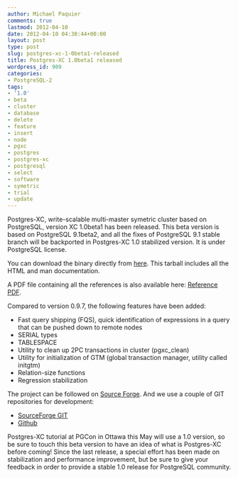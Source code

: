 ```yaml
---
author: Michael Paquier
comments: true
lastmod: 2012-04-10
date: 2012-04-10 04:38:44+00:00
layout: post
type: post
slug: postgres-xc-1-0beta1-released
title: Postgres-XC 1.0beta1 released
wordpress_id: 909
categories:
- PostgreSQL-2
tags:
- '1.0'
- beta
- cluster
- database
- delete
- feature
- insert
- node
- pgxc
- postgres
- postgres-xc
- postgresql
- select
- software
- symetric
- trial
- update
---
```


Postgres-XC, write-scalable multi-master symetric cluster based on PostgreSQL, version XC 1.0beta1 has been released.
This beta version is based on PostgreSQL 9.1beta2, and all the fixes of PostgreSQL 9.1 stable branch will be backported in Postgres-XC 1.0 stabilized version.
It is under PostgreSQL license.

You can download the binary directly from [here](https://sourceforge.net/projects/postgres-xc/files/latest/download).
This tarball includes all the HTML and man documentation.

A PDF file containing all the references is also available here: [Reference PDF](http://sourceforge.net/projects/postgres-xc/files/Version_1.0beta1/PG-XC_ReferenceManual_v1_0beta1.pdf/download).

Compared to version 0.9.7, the following features have been added:

  * Fast query shipping (FQS), quick identification of expressions in a query that can be pushed down to remote nodes
  * SERIAL types
  * TABLESPACE
  * Utility to clean up 2PC transactions in cluster (pgxc_clean)
  * Utility for initialization of GTM (global transaction manager, utility called initgtm)
  * Relation-size functions
  * Regression stabilization

The project can be followed on [Source Forge](http://postgres-xc.sourceforge.net/).
And we use a couple of GIT repositories for development:

  * [SourceForge GIT](http://postgres-xc.git.sourceforge.net/git/gitweb.cgi?p=postgres-xc/postgres-xc;a=summary)
  * [Github](https://github.com/postgres-xc/postgres-xc)

Postgres-XC tutorial at PGCon in Ottawa this May will use a 1.0 version, so be sure to touch this beta version to have an idea of what is Postgres-XC before coming!
Since the last release, a special effort has been made on stabilization and performance improvement, but be sure to give your feedback in order to provide a stable 1.0 release for PostgreSQL community.
